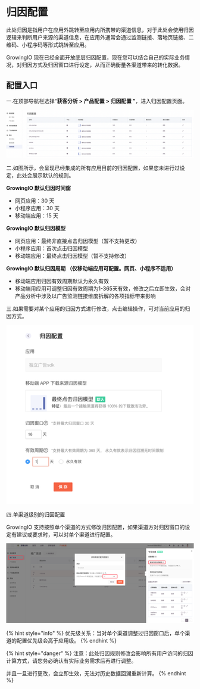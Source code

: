 # 归因配置

此处归因是指用户在应用外跳转至应用内所携带的渠道信息，对于此处会使用归因逻辑来判断用户来源的渠道信息，在应用外通常会通过监测链接、落地页链接、二维码、小程序码等形式跳转至应用。

GrowingIO 现在已经全面开放底层归因配置，现在您可以结合自己的实际业务情况，对归因方式及归因窗口进行设定，从而正确衡量各渠道带来的转化数据。

## 配置入口

一.在顶部导航栏选择“**获客分析 > 产品配置 > 归因配置 ”**，进入归因配置页面。

![](<../../../.gitbook/assets/截屏2022-01-19 10.36.48.png>)

二.如图所示，会呈现已经集成的所有应用目前的归因配置，如果您未进行过设定，此处会展示默认的规则。

**GrowingIO 默认归因时间窗**

* 网页应用：30 天
* 小程序应用：30 天
* 移动端应用：15 天

**GrowingIO 默认归因模型**

* 网页应用：最终非直接点击归因模型（暂不支持更改）
* 小程序应用：首次点击归因模型
* 移动端应用：最终点击归因模型（暂不支持修改）

**GrowingIO 默认归因周期  （仅移动端应用可配置。网页、小程序不适用）**

* &#x20;移动端应用归因有效周期默认为永久有效
* &#x20;移动端用应用可调整归因有效周期为1-365天有效，修改之后立即生效，会对产品分析中涉及以广告监测链接维度拆解的各项指标带来影响

三.如果需要对某个应用的归因方式进行修改，点击编辑操作，可对当前应用的归因方式。

![](<../../../.gitbook/assets/截屏2022-01-19 10.01.10.png>)

四.单渠道级别的归因配置

GrowingIO 支持按照单个渠道的方式修改归因配置，如果渠道方对归因窗口的设定有建议或要求时，可以对单个渠道进行配置。

![](<../../../.gitbook/assets/image (120).png>)

{% hint style="info" %}
优先级关系：当对单个渠道调整过归因窗口后，单个渠道的配置优先级会高于应用级。
{% endhint %}

{% hint style="danger" %}
注意：此处归因规则修改会影响所有用户访问的归因计算方式，请您务必确认有实际业务需求后再进行调整。

并且一旦进行更改，会立即生效，无法对历史数据回溯重新计算。
{% endhint %}









